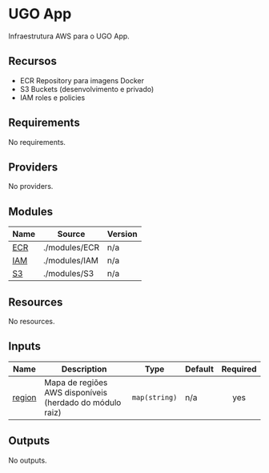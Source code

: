 # UGO App

Infraestrutura AWS para o UGO App.

## Recursos

- ECR Repository para imagens Docker
- S3 Buckets (desenvolvimento e privado)
- IAM roles e policies

<!-- BEGIN_TF_DOCS -->
## Requirements

No requirements.

## Providers

No providers.

## Modules

| Name | Source | Version |
|------|--------|---------|
| <a name="module_ECR"></a> [ECR](#module\_ECR) | ./modules/ECR | n/a |
| <a name="module_IAM"></a> [IAM](#module\_IAM) | ./modules/IAM | n/a |
| <a name="module_S3"></a> [S3](#module\_S3) | ./modules/S3 | n/a |

## Resources

No resources.

## Inputs

| Name | Description | Type | Default | Required |
|------|-------------|------|---------|:--------:|
| <a name="input_region"></a> [region](#input\_region) | Mapa de regiões AWS disponíveis (herdado do módulo raiz) | `map(string)` | n/a | yes |

## Outputs

No outputs.
<!-- END_TF_DOCS -->
